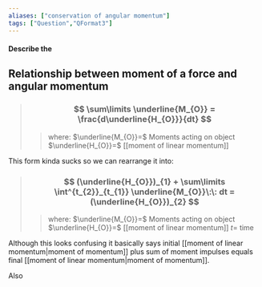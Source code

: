 ```yaml
---
aliases: ["conservation of angular momentum"]
tags: ["Question","QFormat3"]
---
```


#### Describe the
## Relationship between moment of a force and angular momentum

> ### $$ \sum\limits \underline{M_{O}} = \frac{d\underline{H_{O}}}{dt} $$ 
>> where:
>> $\underline{M_{O}}=$ Moments acting on object
>> $\underline{H_{O}}=$ [[moment of linear momentum]]

This form kinda sucks so we can rearrange it into:

> ### $$ (\underline{H_{O}})_{1} + \sum\limits \int^{t_{2}}_{t_{1}} \underline{M_{O}}\:\: dt = (\underline{H_{O}})_{2} $$ 
>> where:
>> $\underline{M_{O}}=$ Moments acting on object
>> $\underline{H_{O}}=$ [[moment of linear momentum]]
>> $t=$ time

Although this looks confusing it basically says initial [[moment of linear momentum|moment of momentum]] plus sum of moment impulses equals final [[moment of linear momentum|moment of momentum]].

Also